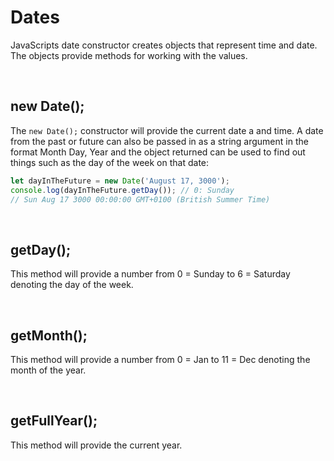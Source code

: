 # Dates

JavaScripts date constructor creates objects that represent time and date. The objects provide methods for working with the values.

<br>

## new Date();

The `new Date();` constructor will provide the current date a and time.
A date from the past or future can also be passed in as a string argument in the format Month Day, Year and the object returned can be used to find out things such as the day of the week on that date:

```JavaScript
let dayInTheFuture = new Date('August 17, 3000');
console.log(dayInTheFuture.getDay()); // 0: Sunday
// Sun Aug 17 3000 00:00:00 GMT+0100 (British Summer Time)
```

<br> 

## getDay();

This method will provide a number from 0 = Sunday to 6 = Saturday denoting the day of the week.

<br>

## getMonth();

This method will provide a number from 0 = Jan to 11 = Dec denoting the month of the year.

<br>

## getFullYear();

This method will provide the current year.


